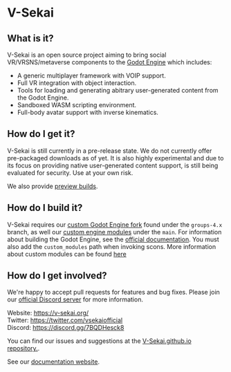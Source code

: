 # V-Sekai

## What is it?

V-Sekai is an open source project aiming to bring social VR/VRSNS/metaverse components to the [Godot Engine](https://godotengine.org) which includes:

- A generic multiplayer framework with VOIP support.
- Full VR integration with object interaction.
- Tools for loading and generating abitrary user-generated content from the Godot Engine.
- Sandboxed WASM scripting environment.
- Full-body avatar support with inverse kinematics.

## How do I get it?

V-Sekai is still currently in a pre-release state. We do not currently offer pre-packaged downloads as of yet.
It is also highly experimental and due to its focus on providing native user-generated content support, is still being
evaluated for security. Use at your own risk.

We also provide [preview builds](https://nightly.link/V-Sekai/v-sekai-game/workflows/vsk_linux_builds/main).

## How do I build it?

V-Sekai requires our [custom Godot Engine fork](https://github.com/v-sekai/godot) found under the `groups-4.x` branch, as well 
our [custom engine modules](https://github.com/V-Sekai/godot-modules-groups) under the `main`. For information about building the Godot Engine, see the
[official documentation](https://docs.godotengine.org/en/latest/contributing/development/compiling/). You must also add the `custom_modules` path when
invoking scons. More information about custom modules can be found [here](https://docs.godotengine.org/en/latest/contributing/development/core_and_modules/custom_modules_in_cpp.html)

## How do I get involved?

We're happy to accept pull requests for features and bug fixes. Please join our [official Discord server](https://discord.gg/7BQDHesck8) for more information.

Website: <https://v-sekai.org/><br>
Twitter: <https://twitter.com/vsekaiofficial><br>
Discord: <https://discord.gg/7BQDHesck8><br>

You can find our issues and suggestions at the [V-Sekai.github.io repository.](https://github.com/V-Sekai/V-Sekai.github.io).

See our [documentation website](https://v-sekai.github.io/).

